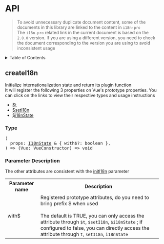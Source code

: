 
# API

>To avoid unnecessary duplicate document content, some of the documents in this library are linked to the content in  `i18n-pro` <br />The  `i18n-pro`  related link in the current document is based on the  `2.0.0`  version. If you are using a different version, you need to check the document corresponding to the version you are using to avoid inconsistent usage
<details >
  <summary>Table of Contents</summary>

  &emsp;&emsp;[createI18n](#createi18n)<br/>
  &emsp;&emsp;&emsp;&emsp;[Type](#createi18n-type)<br/>
  &emsp;&emsp;&emsp;&emsp;[Parameter Description](#createi18n-parameter-description)<br/>

</details>

## createI18n
Initialize internationalization state and return its plugin function<br />It will register the following 3 properties on Vue's prototype properties. You can click on the links to view their respective types and usage instructions
* <a href="https://github.com/i18n-pro/core/blob/v2.0.0/docs/dist/API.md#t">$t</a>
* <a href="https://github.com/i18n-pro/core/blob/v2.0.0/docs/dist/API.md#seti18n">$setI18n</a>
* <a href="https://github.com/i18n-pro/core/blob/v2.0.0/docs/dist/API.md#i18nstate">$i18nState</a>


<h3 id="createi18n-type">Type</h3>
<pre>
(
  props: <a href="https://github.com/i18n-pro/core/blob/v2.0.0/docs/dist/API.md#i18nstate">I18nState</a> & { with$?: boolean },
) => (Vue: VueConstructor) => void
</pre>

<h3 id="createi18n-parameter-description">Parameter Description</h3>
The other attributes are consistent with the  <a href="https://github.com/i18n-pro/core/blob/v2.0.0/docs/dist/API.md#initi18n">initI18n</a>  parameter<table>
  <tr>
    <th>Parameter name</th>
    <th>Description</th>
  </tr>
  <tr>
    <tr>
      <td>with$</td>
      <td>
        Registered prototype attributes, do you need to bring prefix $ when used<br /><br />The default is TRUE, you can only access the attribute through  <code>$t</code>, <code>$setI18n</code>, <code>$i18nState</code> ; if configured to false, you can directly access the attribute through  <code>t</code>, <code>setI18n</code>, <code>i18nState</code> 
      </td>
    </tr>
  </tr>
</table>
